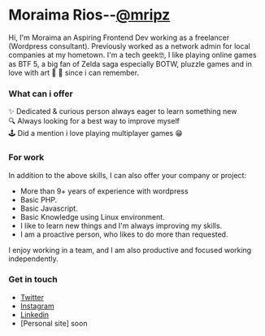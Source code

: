 # Moraima Rios--[@mripz](https://github.com/mripz)
Hi, I'm Moraima an Aspiring Frontend Dev working as a freelancer (Wordpress consultant). Previously worked as a network admin for local companies at my hometown. I'm a tech geek🤓, I like playing online games as BTF 5, a big fan of Zelda saga especially BOTW, pluzzle games and in love with art 🥰 🎨 since i can remember.

### What can i offer
✨ Dedicated & curious person always eager to learn something new  
🔍 Always looking for a best way to improve myself  
🕹 Did a mention i love playing multiplayer games 😁  

### For work
In addition to the above skills, I can also offer your company or project:

- More than 9+ years of experience with wordpress
- Basic PHP.
- Basic Javascript.
- Basic Knowledge using Linux environment.
- I like to learn new things and I'm always improving my skills.
- I am a proactive person, who likes to do more than requested.

I enjoy working in a team, and I am also productive and focused working independently.

### Get in touch
* [Twitter](https://twitter.com/moraimarp)
* [Instagram](https://www.instagram.com/moraimarp/)
* [Linkedin](https://www.linkedin.com/in/moraimarp/)
* [Personal site] soon
